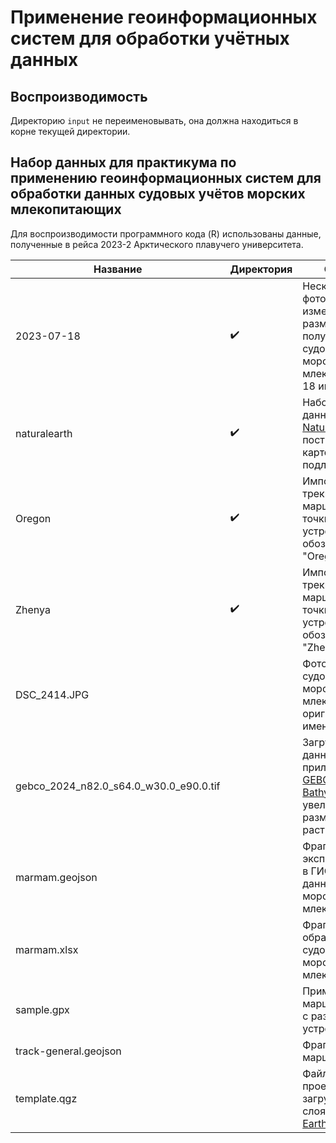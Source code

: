 # Применение геоинформационных систем для обработки учётных данных

## Воспроизводимость

Директорию `input` не переименовывать, она должна находиться в корне текущей директории.

## Набор данных для практикума по применению геоинформационных систем для обработки данных судовых учётов морских млекопитающих

Для воспроизводимости программного кода (R) использованы данные, полученные в рейса 2023-2 Арктического плавучего университета.

| Название | Директория | Описание
|----------|------------|---------
2023-07-18 | ✔️ | Несколько фотографий с измененным размером, полученные при судовом учётё морских млекопитающий 18 июля 2023 г.
naturalearth | ✔️ | Набор векторных данных 1:10М [Natural Earth](https://www.naturalearthdata.com/) для построения картографической подложки
Oregon | ✔️ | Импортированные треки и маршрутные точки с GPS устройства, обозначенного как "Oregon"
Zhenya | ✔️ | Импортированные треки и маршрутные точки с GPS устройства, обозначенного как "Zhenya"
DSC_2414.JPG | | Фотография с судового учёта морских млекопитающих с оригинальным именем файла
gebco_2024_n82.0_s64.0_w30.0_e90.0.tif | | Загруженные данные через приложение [GEBCO Gridded Bathymetry Data](https://download.gebco.net/) c увеличенным размером ячейки растра
marmam.geojson | | Фрагмент экспортированных в ГИС формат данных учёта морских млекопитающих
marmam.xlsx | | Фрагмент таблицы обработки данных судового учёта морских млекопитающих
sample.gpx | | Пример набора маршрутных точек с различных устройств
track-general.geojson | | Фрагмент точек маршрута судна
template.qgz | | Файл QGIS проекта с загруженными слоями [Natural Earth](https://www.naturalearthdata.com/downloads/)

